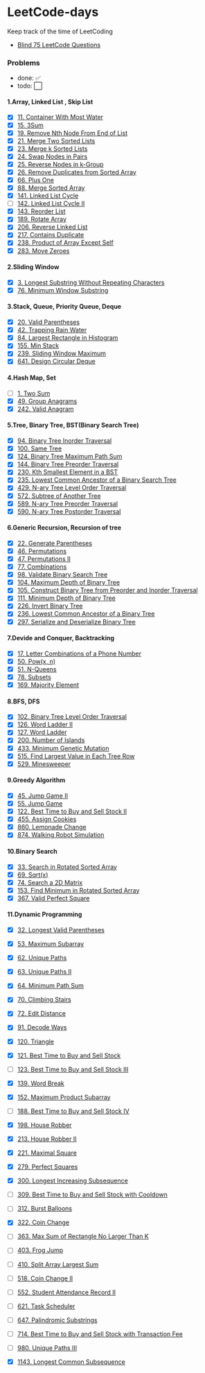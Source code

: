 # LeetCode-days

Keep track of the time of LeetCoding

* [Blind 75 LeetCode Questions](https://leetcode.com/discuss/general-discussion/460599/blind-75-leetcode-questions)
### Problems

* done: :white_check_mark: 
* todo: :white_large_square:

#### 1.Array, Linked List , Skip List

* [x] [11. Container With Most Water](https://leetcode-cn.com/problems/container-with-most-water/)
* [x] [15. 3Sum](https://leetcode-cn.com/problems/3sum/)
* [x] [19. Remove Nth Node From End of List](https://leetcode-cn.com/problems/remove-nth-node-from-end-of-list/)
* [x] [21. Merge Two Sorted Lists](https://leetcode-cn.com/problems/merge-two-sorted-lists/)
* [x] [23. Merge k Sorted Lists](https://leetcode-cn.com/problems/merge-k-sorted-lists/)
* [x] [24. Swap Nodes in Pairs](https://leetcode-cn.com/problems/swap-nodes-in-pairs/)
* [x] [25. Reverse Nodes in k-Group](https://leetcode-cn.com/problems/reverse-nodes-in-k-group/)
* [x] [26. Remove Duplicates from Sorted Array](https://leetcode-cn.com/problems/remove-duplicates-from-sorted-array/)
* [x] [66. Plus One](https://leetcode-cn.com/problems/plus-one/)
* [x] [88. Merge Sorted Array](https://leetcode-cn.com/problems/merge-sorted-array/)
* [x] [141. Linked List Cycle](https://leetcode-cn.com/problems/linked-list-cycle/)
* [ ] [142. Linked List Cycle II](https://leetcode-cn.com/problems/linked-list-cycle-ii/)
* [x] [143. Reorder List](https://leetcode-cn.com/problems/reorder-list/)
* [x] [189. Rotate Array](https://leetcode-cn.com/problems/rotate-array/)
* [x] [206. Reverse Linked List](https://leetcode-cn.com/problems/reverse-linked-list/)
* [x] [217. Contains Duplicate](https://leetcode-cn.com/problems/contains-duplicate/)
* [x] [238. Product of Array Except Self](https://leetcode-cn.com/problems/product-of-array-except-self/)
* [x] [283. Move Zeroes](https://leetcode-cn.com/problems/move-zeroes/)

#### 2.Sliding Window

* [x] [3. Longest Substring Without Repeating Characters](https://leetcode-cn.com/problems/longest-substring-without-repeating-characters/)
* [x] [76. Minimum Window Substring](https://leetcode-cn.com/problems/minimum-window-substring/)

#### 3.Stack, Queue, Priority Queue, Deque

* [x] [20. Valid Parentheses](https://leetcode-cn.com/problems/valid-parentheses/)
* [x] [42. Trapping Rain Water](https://leetcode-cn.com/problems/trapping-rain-water/)
* [x] [84. Largest Rectangle in Histogram](https://leetcode-cn.com/problems/largest-rectangle-in-histogram/)
* [x] [155. Min Stack](https://leetcode-cn.com/problems/min-stack/)
* [x] [239. Sliding Window Maximum](https://leetcode-cn.com/problems/sliding-window-maximum/)
* [x] [641. Design Circular Deque](https://leetcode-cn.com/problems/design-circular-deque/)

#### 4.Hash Map, Set

* [ ] [1. Two Sum](https://leetcode-cn.com/problems/two-sum/)
* [x] [49. Group Anagrams](https://leetcode-cn.com/problems/group-anagrams/)
* [x] [242. Valid Anagram](https://leetcode-cn.com/problems/valid-anagram/)

#### 5.Tree, Binary Tree, BST(Binary Search Tree)

* [x] [94. Binary Tree Inorder Traversal](https://leetcode-cn.com/problems/binary-tree-inorder-traversal/)
* [x] [100. Same Tree](https://leetcode-cn.com/problems/same-tree/)
* [x] [124. Binary Tree Maximum Path Sum](https://leetcode-cn.com/problems/binary-tree-maximum-path-sum/)
* [x] [144. Binary Tree Preorder Traversal](https://leetcode-cn.com/problems/binary-tree-preorder-traversal/)
* [x] [230. Kth Smallest Element in a BST](https://leetcode-cn.com/problems/kth-smallest-element-in-a-bst/)
* [x] [235. Lowest Common Ancestor of a Binary Search Tree](https://leetcode-cn.com/problems/lowest-common-ancestor-of-a-binary-search-tree/)
* [x] [429. N-ary Tree Level Order Traversal](https://leetcode-cn.com/problems/n-ary-tree-level-order-traversal/)
* [x] [572. Subtree of Another Tree](https://leetcode-cn.com/problems/subtree-of-another-tree/)
* [x] [589. N-ary Tree Preorder Traversal](https://leetcode-cn.com/problems/n-ary-tree-preorder-traversal/)
* [x] [590. N-ary Tree Postorder Traversal](https://leetcode-cn.com/problems/n-ary-tree-postorder-traversal/)

#### 6.Generic Recursion, Recursion of tree

* [x] [22. Generate Parentheses](https://leetcode-cn.com/problems/generate-parentheses/)
* [x] [46. Permutations](https://leetcode-cn.com/problems/permutations/)
* [x] [47. Permutations II](https://leetcode-cn.com/problems/permutations-ii/)
* [x] [77. Combinations](https://leetcode-cn.com/problems/combinations/)
* [x] [98. Validate Binary Search Tree](https://leetcode-cn.com/problems/validate-binary-search-tree/)
* [x] [104. Maximum Depth of Binary Tree](https://leetcode-cn.com/problems/maximum-depth-of-binary-tree/)
* [x] [105. Construct Binary Tree from Preorder and Inorder Traversal](https://leetcode-cn.com/problems/construct-binary-tree-from-preorder-and-inorder-traversal/)
* [x] [111. Minimum Depth of Binary Tree](https://leetcode-cn.com/problems/minimum-depth-of-binary-tree/)
* [x] [226. Invert Binary Tree](https://leetcode-cn.com/problems/invert-binary-tree/)
* [x] [236. Lowest Common Ancestor of a Binary Tree](https://leetcode-cn.com/problems/lowest-common-ancestor-of-a-binary-tree/)
* [x] [297. Serialize and Deserialize Binary Tree](https://leetcode-cn.com/problems/serialize-and-deserialize-binary-tree/)

#### 7.Devide and Conquer, Backtracking

* [x] [17. Letter Combinations of a Phone Number](https://leetcode-cn.com/problems/letter-combinations-of-a-phone-number/)
* [x] [50. Pow(x, n)](https://leetcode-cn.com/problems/powx-n/)
* [x] [51. N-Queens](https://leetcode-cn.com/problems/n-queens/)
* [x] [78. Subsets](https://leetcode-cn.com/problems/subsets/)
* [x] [169. Majority Element](https://leetcode-cn.com/problems/majority-element/)

#### 8.BFS, DFS

* [x] [102. Binary Tree Level Order Traversal](https://leetcode-cn.com/problems/binary-tree-level-order-traversal/)
* [x] [126. Word Ladder II](https://leetcode-cn.com/problems/word-ladder-ii/)
* [x] [127. Word Ladder](https://leetcode-cn.com/problems/word-ladder/)
* [x] [200. Number of Islands](https://leetcode-cn.com/problems/number-of-islands/)
* [x] [433. Minimum Genetic Mutation](https://leetcode-cn.com/problems/minimum-genetic-mutation/)
* [x] [515. Find Largest Value in Each Tree Row](https://leetcode-cn.com/problems/find-largest-value-in-each-tree-row/)
* [x] [529. Minesweeper](https://leetcode-cn.com/problems/minesweeper/)

#### 9.Greedy Algorithm

* [x] [45. Jump Game II](https://leetcode-cn.com/problems/jump-game-ii/)
* [x] [55. Jump Game](https://leetcode-cn.com/problems/jump-game/)
* [x] [122. Best Time to Buy and Sell Stock II](https://leetcode-cn.com/problems/best-time-to-buy-and-sell-stock-ii/)
* [x] [455. Assign Cookies](https://leetcode-cn.com/problems/assign-cookies/)
* [x] [860. Lemonade Change](https://leetcode-cn.com/problems/lemonade-change/)
* [x] [874. Walking Robot Simulation](https://leetcode-cn.com/problems/walking-robot-simulation/)

#### 10.Binary Search

* [x] [33. Search in Rotated Sorted Array](https://leetcode-cn.com/problems/search-in-rotated-sorted-array/)
* [x] [69. Sqrt(x)](https://leetcode-cn.com/problems/sqrtx/)
* [x] [74. Search a 2D Matrix](https://leetcode-cn.com/problems/search-a-2d-matrix/)
* [x] [153. Find Minimum in Rotated Sorted Array](https://leetcode-cn.com/problems/find-minimum-in-rotated-sorted-array/)
* [x] [367. Valid Perfect Square](https://leetcode-cn.com/problems/valid-perfect-square/)

#### 11.Dynamic Programming

* [x] [32. Longest Valid Parentheses](https://leetcode-cn.com/problems/longest-valid-parentheses/)
* [x] [53. Maximum Subarray](https://leetcode-cn.com/problems/maximum-subarray/)
* [x] [62. Unique Paths](https://leetcode-cn.com/problems/unique-paths/)
* [x] [63. Unique Paths II](https://leetcode-cn.com/problems/unique-paths-ii/)
* [x] [64. Minimum Path Sum](https://leetcode-cn.com/problems/minimum-path-sum/)
* [x] [70. Climbing Stairs](https://leetcode-cn.com/problems/climbing-stairs/)
* [x] [72. Edit Distance](https://leetcode-cn.com/problems/edit-distance/)
* [x] [91. Decode Ways](https://leetcode-cn.com/problems/decode-ways/)
* [x] [120. Triangle](https://leetcode-cn.com/problems/triangle/)
* [x] [121. Best Time to Buy and Sell Stock](https://leetcode-cn.com/problems/best-time-to-buy-and-sell-stock/)
* [ ] [123. Best Time to Buy and Sell Stock III](https://leetcode-cn.com/problems/best-time-to-buy-and-sell-stock-iii/)
* [x] [139. Word Break](https://leetcode-cn.com/problems/word-break/)
* [x] [152. Maximum Product Subarray](https://leetcode-cn.com/problems/maximum-product-subarray/)
* [ ] [188. Best Time to Buy and Sell Stock IV](https://leetcode-cn.com/problems/best-time-to-buy-and-sell-stock-iv/)
* [x] [198. House Robber](https://leetcode-cn.com/problems/house-robber/)
* [x] [213. House Robber II](https://leetcode-cn.com/problems/house-robber-ii/)
* [x] [221. Maximal Square](https://leetcode-cn.com/problems/maximal-square/)
* [x] [279. Perfect Squares](https://leetcode-cn.com/problems/perfect-squares/)
* [x] [300. Longest Increasing Subsequence](https://leetcode-cn.com/problems/longest-increasing-subsequence/)
* [ ] [309. Best Time to Buy and Sell Stock with Cooldown](https://leetcode-cn.com/problems/best-time-to-buy-and-sell-stock-with-cooldown/)
* [ ] [312. Burst Balloons](https://leetcode-cn.com/problems/burst-balloons/)
* [x] [322. Coin Change](https://leetcode-cn.com/problems/coin-change/)
* [ ] [363. Max Sum of Rectangle No Larger Than K](https://leetcode-cn.com/problems/max-sum-of-rectangle-no-larger-than-k/)
* [ ] [403. Frog Jump](https://leetcode-cn.com/problems/frog-jump/)
* [ ] [410. Split Array Largest Sum](https://leetcode-cn.com/problems/split-array-largest-sum/)
* [ ] [518. Coin Change II](https://leetcode-cn.com/problems/coin-change-ii/)
* [ ] [552. Student Attendance Record II](https://leetcode-cn.com/problems/student-attendance-record-ii/)
* [ ] [621. Task Scheduler](https://leetcode-cn.com/problems/task-scheduler/)
* [ ] [647. Palindromic Substrings](https://leetcode-cn.com/problems/palindromic-substrings/)
* [ ] [714. Best Time to Buy and Sell Stock with Transaction Fee](https://leetcode-cn.com/problems/best-time-to-buy-and-sell-stock-with-transaction-fee/)
* [ ] [980. Unique Paths III](https://leetcode-cn.com/problems/unique-paths-iii/)
* [x] [1143. Longest Common Subsequence](https://leetcode-cn.com/problems/longest-common-subsequence/)


